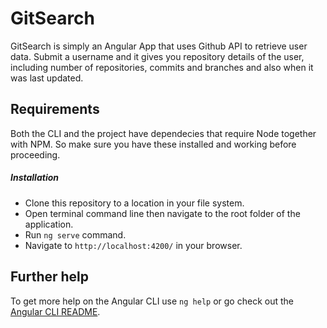 # GitSearch

GitSearch is simply an Angular App that uses Github API to retrieve user data. Submit a username and it gives you repository details of the user, including number of repositories, commits and branches and also when it was last updated.

## Requirements

Both the CLI and the project have dependecies that require Node together with NPM. So make sure you have these installed and working before proceeding.

##### Installation

- Clone this repository to a location in your file system.
- Open terminal command line then navigate to the root folder of the application.
- Run `ng serve` command.
- Navigate to `http://localhost:4200/` in your browser.

## Further help

To get more help on the Angular CLI use `ng help` or go check out the [Angular CLI README](https://github.com/angular/angular-cli/blob/master/README.md).
